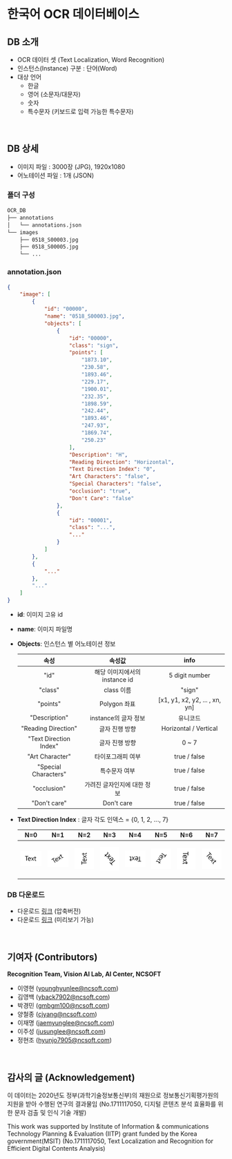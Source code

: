 # 한국어 OCR 데이터베이스

## DB 소개
* OCR 데이터 셋 (Text Localization, Word Recognition)
* 인스턴스(Instance) 구분 : 단어(Word)
* 대상 언어
	* 한글
	* 영어 (소문자/대문자)
	* 숫자
	* 특수문자 (키보드로 입력 가능한 특수문자)

<br/>

## DB 상세
* 이미지 파일 : 3000장 (JPG), 1920x1080
* 어노테이션 파일 : 1개 (JSON)

### 폴더 구성
```bash
OCR_DB
├── annotations
│   └── annotations.json
└── images
    ├── 0518_S00003.jpg
    ├── 0518_S00005.jpg
    └── ...
```

### annotation.json
```json
{
	"image": [
		{
			"id": "00000",
			"name": "0518_S00003.jpg",
			"objects": [
				{
					"id": "00000",
					"class": "sign",
					"points": [
						"1873.10",
						"230.58",
						"1893.46",
						"229.17",
						"1900.01",
						"232.35",
						"1898.59",
						"242.44",
						"1893.46",
						"247.93",
						"1869.74",
						"250.23"
					],
					"Description": "H",
					"Reading Direction": "Horizontal",
					"Text Direction Index": "0",
					"Art Characters": "false",
					"Special Characters": "false",
					"occlusion": "true",
					"Don't Care": "false"
				},
				{
					"id": "00001",
					"class": "...",
					"..."
				}
			]
		},
		{
			"..."
		},
		"..."
	]
}
```

* **id**: 이미지 고유 id
* **name**: 이미지 파일명
* **Objects**: 인스턴스 별 어노테이션 정보
	
	| **속성** | **속성값** | **info** |
	|  :---:  |  :---:  |  :---:  | 
	| "id" | 해당 이미지에서의 instance id | 5 digit number |
	| "class" | class 이름  | "sign" |
	| "points" | Polygon 좌표 | [x1, y1, x2, y2, ... , xn, yn] |
	| "Description" | instance의 글자 정보 | 유니코드 |
	| "Reading Direction" | 글자 진행 방향 | Horizontal / Vertical |
	| "Text Direction Index" | 글자 진행 방향 | 0 ~ 7 |
	| "Art Character" | 타이포그래피 여부 | true / false |
	| "Special Characters" | 특수문자 여부 | true / false |
	| "occlusion" | 가려진 글자인지에 대한 정보 | true / false |
	| "Don't care" | Don't care | true / false |

* **Text Direction Index** : 글자 각도 인덱스 = {0, 1, 2, ..., 7}
	
	| **N=0** | **N=1** | **N=2** | **N=3** | **N=4** | **N=5** | **N=6** | **N=7** |
	|  :---:  |  :---:  |  :---:  |  :---:  |  :---:  |  :---:  |  :---:  |  :---:  |
	| <p align="center"> <img src="pic/n0.PNG"> </p> | <p align="center"> <img src="pic/n1.PNG"> </p> | <p align="center"> <img src="pic/n2.PNG"> </p> | <p align="center"> <img src="pic/n3.PNG"> </p> | <p align="center"> <img src="pic/n4.PNG"> </p> | <p align="center"> <img src="pic/n5.PNG"> </p> | <p align="center"> <img src="pic/n6.PNG"> </p> | <p align="center"> <img src="pic/n7.PNG"> </p> |

### DB 다운로드
* 다운로드 [링크](https://drive.google.com/file/d/1AYEpejAB5jd2zi-vWayCQmDkQN-kKrvN/view?usp=sharing) (압축버전)
* 다운로드 [링크](https://kor01.safelinks.protection.outlook.com/?url=https%3A%2F%2Fdrive.google.com%2Fdrive%2Ffolders%2F11frxzBLp-2_krbjVLSozXXurbmuh40A8%3Fusp%3Dsharing&data=04%7C01%7Cjaemyunglee%40ncsoft.com%7Cfa5107f91fa14d8976cf08d8b2e9ec9f%7C91856527a4464990b48e37ca10f2ee8d%7C0%7C0%7C637456065049643905%7CUnknown%7CTWFpbGZsb3d8eyJWIjoiMC4wLjAwMDAiLCJQIjoiV2luMzIiLCJBTiI6Ik1haWwiLCJXVCI6Mn0%3D%7C1000&sdata=9hP6MzZwdKSPD0Tk34N2cr3jELakiIYbhhaIiH7bzNw%3D&reserved=0) (미리보기 가능)

<br/>

## 기여자 (Contributors)
**Recognition Team, Vision AI Lab, AI Center, NCSOFT**
* 이영현 (younghyunlee@ncsoft.com)
* 김영백 (yback7902@ncsoft.com)
* 박경민 (gmbgm100@ncsoft.com)
* 양철종 (cjyang@ncsoft.com)
* 이재명 (jaemyunglee@ncsoft.com)
* 이주성 (jusunglee@ncsoft.com)
* 정현조 (hyunjo7905@ncsoft.com)

<br/>

## 감사의 글 (Acknowledgement)
이 데이터는 2020년도 정부(과학기술정보통신부)의 재원으로 정보통신기획평가원의 지원을 받아 수행된 연구의 결과물임 (No.1711117050, 디지털 콘텐츠 분석 효율화를 위한 문자 검출 및 인식 기술 개발)

This work was supported by Institute of Information & communications Technology Planning & Evaluation (IITP) grant funded by the Korea government(MSIT) (No.1711117050, Text Localization and Recognition for Efficient Digital Contents Analysis)